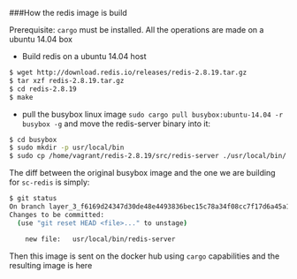 ###How the redis image is build

Prerequisite: `cargo` must be installed. All the operations are made on a ubuntu 14.04 box

* Build redis on a ubuntu 14.04 host

````bash
$ wget http://download.redis.io/releases/redis-2.8.19.tar.gz
$ tar xzf redis-2.8.19.tar.gz
$ cd redis-2.8.19
$ make
````

* pull the busybox linux image `sudo cargo pull busybox:ubuntu-14.04 -r busybox -g` and move the redis-server binary into it:

````bash
$ cd busybox
$ sudo mkdir -p usr/local/bin
$ sudo cp /home/vagrant/redis-2.8.19/src/redis-server ./usr/local/bin/
````

The diff between the original busybox image and the one we are building for `sc-redis` is simply:

````bash
$ git status
On branch layer_3_f6169d24347d30de48e4493836bec15c78a34f08cc7f17d6a45a19d68dc283ac
Changes to be committed:
  (use "git reset HEAD <file>..." to unstage)

	new file:   usr/local/bin/redis-server
````

Then this image is sent on the docker hub using `cargo` capabilities and the resulting image is here
